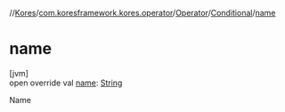 //[Kores](../../../../index.md)/[com.koresframework.kores.operator](../../index.md)/[Operator](../index.md)/[Conditional](index.md)/[name](name.md)

# name

[jvm]\
open override val [name](name.md): [String](https://kotlinlang.org/api/latest/jvm/stdlib/kotlin/-string/index.html)

Name
